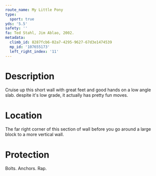 ```yaml
---
route_name: My Little Pony
type:
  sport: true
yds: '5.5'
safety: ''
fa: Ted Stahl, Jim Ablao, 2002.
metadata:
  climb_id: 8287fcb6-02a7-4295-9627-67d3e1474539
  mp_id: '107655173'
  left_right_index: '11'
---
```

# Description
Cruise up this short wall with great feet and good hands on a low angle slab. despite it's low grade, it actually has pretty fun moves.

# Location
The far right corner of this section of wall before you go around a large block to a more vertical wall.

# Protection
Bolts. Anchors. Rap.
